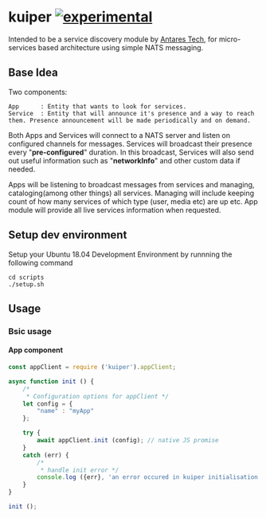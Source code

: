 # kuiper [![experimental](http://badges.github.io/stability-badges/dist/experimental.svg)](http://github.com/badges/stability-badges)
Intended to be a service discovery module by [Antares Tech](http://antares-tech.com), for micro-services based architecture using simple NATS messaging.

## Base Idea
Two components:

	App      : Entity that wants to look for services.
	Service  : Entity that will announce it's presence and a way to reach them. Presence announcement will be made periodically and on demand.

Both Apps and Services will connect to a NATS server and listen on configured channels for messages. Services will broadcast their presence every "__pre-configured__" duration. In this broadcast, Services will also send out useful information such as "__networkInfo__" and other custom data if needed.

Apps will be listening to broadcast messages from services and managing, cataloging(among other things) all services. Managing will include keeping count of how many services of which type (user, media etc) are up etc. App module will provide all live services information when requested.

## Setup dev environment 
Setup your Ubuntu 18.04 Development Environment by runnning the following command
```
cd scripts
./setup.sh
```

## Usage

### Bsic usage

#### App component

```javascript
const appClient = require ('kuiper').appClient;

async function init () {
	/*
	 * Configuration options for appClient */
	let config = {
		"name" : "myApp" 
	};

	try {
		await appClient.init (config); // native JS promise
	}
	catch (err) {
		/*
		 * handle init error */
		console.log ({err}, 'an error occured in kuiper initialisation');
	}
}

init ();
```
